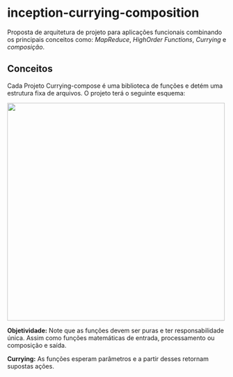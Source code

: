 # inception-currying-composition
Proposta de arquitetura de projeto para aplicações funcionais combinando os principais conceitos como: *MapReduce*, *HighOrder Functions*, *Currying* e *composição*.


## Conceitos
Cada Projeto Currying-compose é uma biblioteca de funções e detém uma estrutura fixa de arquivos. O projeto terá o seguinte esquema:

<img src="https://user-images.githubusercontent.com/48892066/190886389-be713d68-c255-4b80-baaf-49a6a95a6574.png" style="width: 500px;"/>

**Objetividade:** Note que as funções devem ser puras e ter responsabilidade única. Assim como funções matemáticas de entrada, processamento ou composição e saída.

**Currying:** As funções esperam parâmetros e a partir desses retornam supostas ações. 


